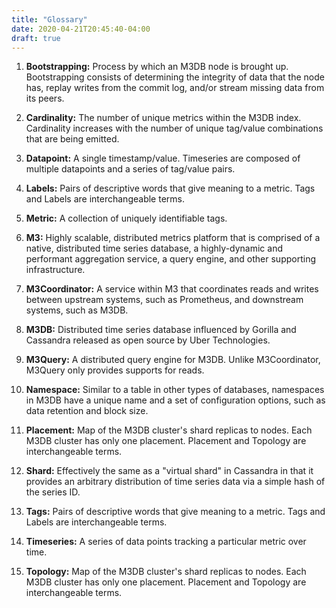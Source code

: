 ```yaml
---
title: "Glossary"
date: 2020-04-21T20:45:40-04:00
draft: true
---
```


1. **Bootstrapping:** Process by which an M3DB node is brought up. Bootstrapping consists of determining the integrity of data that the node has, replay writes from the commit log, and/or stream missing data from its peers.

2. **Cardinality:** The number of unique metrics within the M3DB index. Cardinality increases with the number of unique tag/value combinations that are being emitted.

3. **Datapoint:** A single timestamp/value. Timeseries are composed of multiple datapoints and a series of tag/value pairs.

4. **Labels:** Pairs of descriptive words that give meaning to a metric. Tags and Labels are interchangeable terms.

5. **Metric:** A collection of uniquely identifiable tags.

6. **M3:** Highly scalable, distributed metrics platform that is comprised of a native, distributed time series database, a highly-dynamic and performant aggregation service, a query engine, and other supporting infrastructure.

7. **M3Coordinator:** A service within M3 that coordinates reads and writes between upstream systems, such as Prometheus, and downstream systems, such as M3DB.

8. **M3DB:** Distributed time series database influenced by Gorilla and Cassandra released as open source by Uber Technologies.

9. **M3Query:** A distributed query engine for M3DB. Unlike M3Coordinator, M3Query only provides supports for reads.

10. **Namespace:** Similar to a table in other types of databases, namespaces in M3DB have a unique name and a set of configuration options, such as data retention and block size.

11. **Placement:** Map of the M3DB cluster's shard replicas to nodes. Each M3DB cluster has only one placement. Placement and Topology are interchangeable terms.

12. **Shard:** Effectively the same as a "virtual shard" in Cassandra in that it provides an arbitrary distribution of time series data via a simple hash of the series ID.

13. **Tags:** Pairs of descriptive words that give meaning to a metric. Tags and Labels are interchangeable terms.

14. **Timeseries:** A series of data points tracking a particular metric over time.

15. **Topology:** Map of the M3DB cluster's shard replicas to nodes. Each M3DB cluster has only one placement. Placement and Topology are interchangeable terms.
